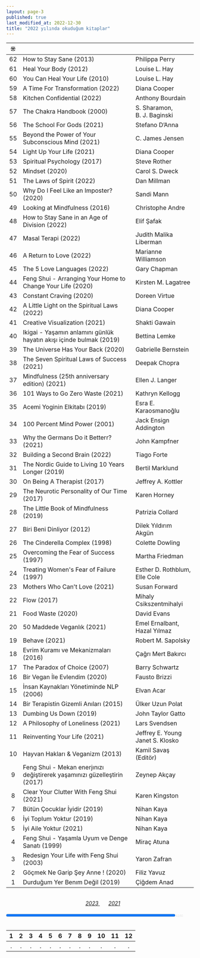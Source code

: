 ```yaml
---
layout: page-3
published: true
last_modified_at: 2022-12-30
title: "2022 yılında okuduğum kitaplar"
---
```


|  ⁜  |                                                                           |                                         |
| :-: | :------------------------------------------------------------------------ | :-------------------------------------- |
| 62  | How to Stay Sane (2013)                                                   | Philippa Perry                          |
| 61  | Heal Your Body (2012)                                                     | Louise L. Hay                           |
| 60  | You Can Heal Your Life (2010)                                             | Louise L. Hay                           |
| 59  | A Time For Transformation (2022)                                          | Diana Cooper                            |
| 58  | Kitchen Confidential (2022)                                               | Anthony Bourdain                        |
| 57  | The Chakra Handbook (2000)                                                | S. Sharamon, <br /> B. J. Baginski      |
| 56  | The School For Gods (2021)                                                | Stefano D’Anna                          |
| 55  | Beyond the Power of Your Subconscious Mind (2021)                         | C. James Jensen                         |
| 54  | Light Up Your Life (2021)                                                 | Diana Cooper                            |
| 53  | Spiritual Psychology (2017)                                               | Steve Rother                            |
| 52  | Mindset (2020)                                                            | Carol S. Dweck                          |
| 51  | The Laws of Spirit (2022)                                                 | Dan Millman                             |
| 50  | Why Do I Feel Like an Imposter? (2020)                                    | Sandi Mann                              |
| 49  | Looking at Mindfulness (2016)                                             | Christophe Andre                        |
| 48  | How to Stay Sane in an Age of Division (2022)                             | Elif Şafak                              |
| 47  | Masal Terapi (2022)                                                       | Judith Malika Liberman                  |
| 46  | A Return to Love (2022)                                                   | Marianne Williamson                     |
| 45  | The 5 Love Languages (2022)                                               | Gary Chapman                            |
| 44  | Feng Shui - Arranging Your Home to Change Your Life (2020)                | Kirsten M. Lagatree                     |
| 43  | Constant Craving (2020)                                                   | Doreen Virtue                           |
| 42  | A Little Light on the Spiritual Laws (2022)                               | Diana Cooper                            |
| 41  | Creative Visualization (2021)                                             | Shakti Gawain                           |
| 40  | Ikigai - Yaşamın anlamını günlük hayatın akışı içinde bulmak (2019)       | Bettina Lemke                           |
| 39  | The Universe Has Your Back (2020)                                         | Gabrielle Bernstein                     |
| 38  | The Seven Spiritual Laws of Success (2021)                                | Deepak Chopra                           |
| 37  | Mindfulness (25th anniversary edition) (2021)                             | Ellen J. Langer                         |
| 36  | 101 Ways to Go Zero Waste (2021)                                          | Kathryn Kellogg                         |
| 35  | Acemi Yoginin Elkitabı (2019)                                             | Esra E. Karaosmanoğlu                   |
| 34  | 100 Percent Mind Power (2001)                                             | Jack Ensign Addington                   |
| 33  | Why the Germans Do it Betterr? (2021)                                     | John Kampfner                           |
| 32  | Building a Second Brain (2022)                                            | Tiago Forte                             |
| 31  | The Nordic Guide to Living 10 Years Longer (2019)                         | Bertil Marklund                         |
| 30  | On Being A Therapist (2017)                                               | Jeffrey A. Kottler                      |
| 29  | The Neurotic Personality of Our Time (2017)                               | Karen Horney                            |
| 28  | The Little Book of Mindfulness (2019)                                     | Patrizia Collard                        |
| 27  | Biri Beni Dinliyor (2012)                                                 | Dilek Yıldırım Akgün                    |
| 26  | The Cinderella Complex (1998)                                             | Colette Dowling                         |
| 25  | Overcoming the Fear of Success (1997)                                     | Martha Friedman                         |
| 24  | Treating Women's Fear of Failure (1997)                                   | Esther D. Rothblum, <br /> Elle Cole    |
| 23  | Mothers Who Can't Love (2021)                                             | Susan Forward                           |
| 22  | Flow (2017)                                                               | Mihaly Csikszentmihalyi                 |
| 21  | Food Waste (2020)                                                         | David Evans                             |
| 20  | 50 Maddede Veganlık (2021)                                                | Emel Ernalbant, <br /> Hazal Yılmaz     |
| 19  | Behave (2021)                                                             | Robert M. Sapolsky                      |
| 18  | Evrim Kuramı ve Mekanizmaları (2016)                                      | Çağrı Mert Bakırcı                      |
| 17  | The Paradox of Choice (2007)                                              | Barry Schwartz                          |
| 16  | Bir Vegan İle Evlendim (2020)                                             | Fausto Brizzi                           |
| 15  | İnsan Kaynakları Yönetiminde NLP (2006)                                   | Elvan Acar                              |
| 14  | Bir Terapistin Gizemli Anıları (2015)                                     | Ülker Uzun Polat                        |
| 13  | Dumbing Us Down (2019)                                                    | John Taylor Gatto                       |
| 12  | A Philosophy of Loneliness (2021)                                         | Lars Svendsen                           |
| 11  | Reinventing Your Life (2021)                                              | Jeffrey E. Young <br /> Janet S. Klosko |
| 10  | Hayvan Hakları & Veganizm (2013)                                          | Kamil Savaş (Editör)                    |
|  9  | Feng Shui - Mekan enerjınızı değiştirerek yaşamınızı güzelleştirin (2017) | Zeynep Akçay                            |
|  8  | Clear Your Clutter With Feng Shui (2021)                                  | Karen Kingston                          |
|  7  | Bütün Çocuklar İyidir (2019)                                              | Nihan Kaya                              |
|  6  | İyi Toplum Yoktur (2019)                                                  | Nihan Kaya                              |
|  5  | İyi Aile Yoktur (2021)                                                    | Nihan Kaya                              |
|  4  | Feng Shui - Yaşamla Uyum ve Denge Sanatı (1999)                           | Miraç Atuna                             |
|  3  | Redesign Your Life with Feng Shui (2003)                                  | Yaron Zafran                            |
|  2  | Göçmek Ne Garip Şey Anne ! (2020)                                         | Filiz Yavuz                             |
|  1  | Durduğum Yer Benım Değil (2019)                                           | Çiğdem Anad                             |

  <br>
  <center>
   <span class="link1" style="font-style: italic; padding-left: 3%;"><a href="/2023" title='2023'>2023 </a></span> &nbsp;
   <span class="link1" style="font-style: italic; padding-left: 3%;"><a href="/2021" title='2021'>2021 </a></span>
  </center>
  <br />
  
<div><progress title="62/50" value="62" max="50" style="width: 90%;"></progress><span style="font-size: 50%; color: #dfdfdf; width: 5%" title="reading challenge 2022"> 62/50</span></div>
<div style="clear:both"></div>
<br />
  
|  1  |  2  |  3  |  4  |  5  |  6  |  7  |  8  |  9  | 10  | 11  | 12  |
| :-: | :-: | :-: | :-: | :-: | :-: | :-: | :-: | :-: | :-: | :-: | :-: |
|  .  | .   |  .  |   . |  .  |  . |   . |   . | .  |   .  |  .   |  .  |
